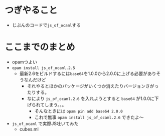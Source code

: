 # つぎやること

* じぶんのコードで`js_of_ocaml`する

# ここまでのまとめ

* opamつよい
* `opam install js_of_ocaml.2.5`
  * 最新2.6をビルドするには`base64`を1.0.0から2.0.0に上げる必要がありそうなんだけど
    * それやるとほかのパッケージがいくつか消えたりバージョンさがったりする。
    * なにより `js_of_ocaml.2.6` を入れようとすると `base64` が1.0.0に下げられてしまう。。。
      * そんなときには `opam pin add base64 2.0.0`
      * これで無事 `opam install js_of_ocaml.2.6` できたよ〜
* `js_of_ocaml` で実際JS吐いてみた
  * cubes.ml
